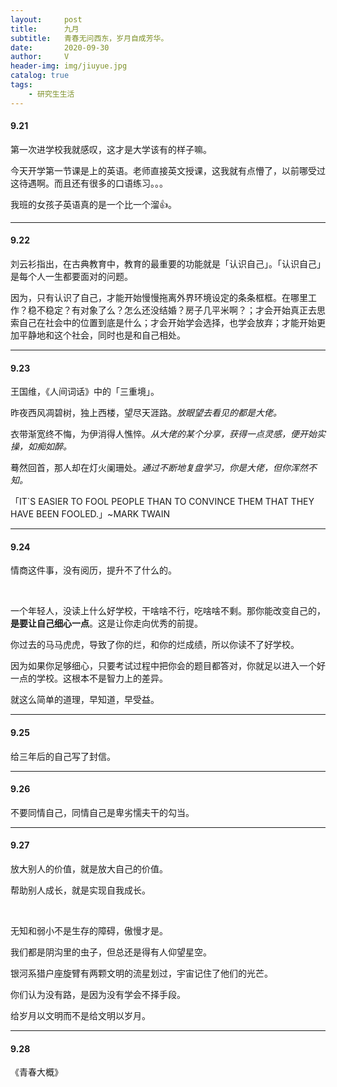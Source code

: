 ```yaml
---
layout:     post
title:      九月
subtitle:   青春无问西东，岁月自成芳华。
date:       2020-09-30
author:     V
header-img: img/jiuyue.jpg
catalog: true
tags:
    - 研究生生活
---
```


#### 9.21

第一次进学校我就感叹，这才是大学该有的样子嘛。


今天开学第一节课是上的英语。老师直接英文授课，这我就有点懵了，以前哪受过这待遇啊。而且还有很多的口语练习。。。

我班的女孩子英语真的是一个比一个溜👍。

---

#### 9.22

刘云衫指出，在古典教育中，教育的最重要的功能就是「认识自己」。「认识自己」是每个人一生都要面对的问题。

因为，只有认识了自己，才能开始慢慢拖离外界环境设定的条条框框。在哪里工作？稳不稳定？有对象了么？怎么还没结婚？房子几平米啊？；才会开始真正去思索自己在社会中的位置到底是什么；才会开始学会选择，也学会放弃；才能开始更加平静地和这个社会，同时也是和自己相处。

---

#### 9.23

王国维，《人间词话》中的「三重境」。

昨夜西风凋碧树，独上西楼，望尽天涯路。*放眼望去看见的都是大佬。*

衣带渐宽终不悔，为伊消得人憔悴。*从大佬的某个分享，获得一点灵感，便开始实操，如痴如醉。*

蓦然回首，那人却在灯火阑珊处。*通过不断地复盘学习，你是大佬，但你浑然不知。*


「IT`S EASIER TO FOOL PEOPLE THAN TO CONVINCE THEM THAT THEY HAVE BEEN FOOLED.」~MARK TWAIN

---

#### 9.24

情商这件事，没有阅历，提升不了什么的。

<br/>

一个年轻人，没读上什么好学校，干啥啥不行，吃啥啥不剩。那你能改变自己的，**是要让自己细心一点**。这是让你走向优秀的前提。

你过去的马马虎虎，导致了你的烂，和你的烂成绩，所以你读不了好学校。

因为如果你足够细心，只要考试过程中把你会的题目都答对，你就足以进入一个好一点的学校。这根本不是智力上的差异。

就这么简单的道理，早知道，早受益。

---

#### 9.25

给三年后的自己写了封信。

---

#### 9.26

不要同情自己，同情自己是卑劣懦夫干的勾当。

---

#### 9.27

放大别人的价值，就是放大自己的价值。

帮助别人成长，就是实现自我成长。

<br />

无知和弱小不是生存的障碍，傲慢才是。

我们都是阴沟里的虫子，但总还是得有人仰望星空。

银河系猎户座旋臂有两颗文明的流星划过，宇宙记住了他们的光芒。

你们认为没有路，是因为没有学会不择手段。

给岁月以文明而不是给文明以岁月。

---

#### 9.28

《青春大概》